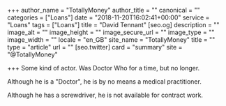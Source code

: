 +++
author_name = "TotallyMoney"
author_title = ""
canonical = ""
categories = ["Loans"]
date = "2018-11-20T16:02:41+00:00"
service = "Loans"
tags = ["Loans"]
title = "David Tennant"
[seo.og]
description = ""
image_alt = ""
image_height = ""
image_secure_url = ""
image_type = ""
image_width = ""
locale = "en_GB"
site_name = "TotallyMoney"
title = ""
type = "article"
url = ""
[seo.twitter]
card = "summary"
site = "@TotallyMoney"

+++
Some kind of actor. Was Doctor Who for a time, but no longer.

Although he is a "Doctor", he is by no means a medical practitioner.

Although he has a screwdriver, he is not available for contract work.